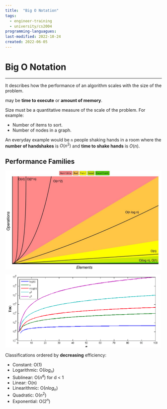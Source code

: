 ```yaml
---
title:  "Big O Notation"
tags:
  - engineer-training
  - university/cs2004
programming-languagues:
last-modified: 2022-10-24
created: 2022-06-05
---
```

# Big O Notation
---
It describes how the performance of an algorithm scales with the size of the problem.

[](notes/general/compiler-optimisation.md#Performance%7CPerformance) may be **time to execute** or **amount of memory**.

Size must be a quantitative measure of the scale of the problem. For example:
- Number of items to sort.
- Number of nodes in a graph.

An everyday example would be `n` people shaking hands in a room where the **number of handshakes** is $O(n^2)$ and **time to shake hands** is $O(n)$.

## Performance Families
![5067FFC5-4A77-4CF9-A02B-8E0619F149B9](notes/images/5067FFC5-4A77-4CF9-A02B-8E0619F149B9.jpeg)

![Screenshot 2022-10-24 at 17.15.36](notes/images/Screenshot%202022-10-24%20at%2017.15.36.png)

Classifications ordered by **decreasing** efficiency:
- Constant: O(1)
- Logarithmic: O($log_n$)
- Sublinear: O($n^d$) for d < 1
- Linear: O(n)
- Linearithmic: O($n log_n$)
- Quadratic: O($n^2$)
- Exponential: O($2^n$)
